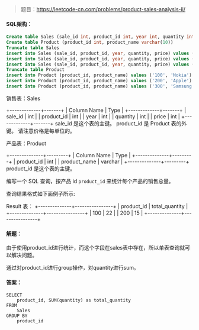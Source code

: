 > 题目：https://leetcode-cn.com/problems/product-sales-analysis-ii/

#### SQL架构：

```sql
Create table Sales (sale_id int, product_id int, year int, quantity int, price int)
Create table Product (product_id int, product_name varchar(10))
Truncate table Sales
insert into Sales (sale_id, product_id, year, quantity, price) values ('1', '100', '2008', '10', '5000')
insert into Sales (sale_id, product_id, year, quantity, price) values ('2', '100', '2009', '12', '5000')
insert into Sales (sale_id, product_id, year, quantity, price) values ('7', '200', '2011', '15', '9000')
Truncate table Product
insert into Product (product_id, product_name) values ('100', 'Nokia')
insert into Product (product_id, product_name) values ('200', 'Apple')
insert into Product (product_id, product_name) values ('300', 'Samsung')
```

销售表：Sales

+-------------+-------+
| Column Name | Type  |
+-------------+-------+
| sale_id     | int   |
| product_id  | int   |
| year        | int   |
| quantity    | int   |
| price       | int   |
+-------------+-------+
sale_id 是这个表的主键。
product_id 是 Product 表的外键。
请注意价格是每单位的。



产品表：Product

+--------------+---------+
| Column Name  | Type    |
+--------------+---------+
| product_id   | int     |
| product_name | varchar |
+--------------+---------+
product_id 是这个表的主键。



编写一个 SQL 查询，按产品 id `product_id` 来统计每个产品的销售总量。

查询结果格式如下面例子所示:

Result 表：
+--------------+----------------+
| product_id   | total_quantity |
+--------------+----------------+
| 100          | 22             |
| 200          | 15             |
+--------------+----------------+





#### 解题：

由于使用product_id进行统计，而这个字段在sales表中存在，所以单表查询就可以解决问题。

通过对product_id进行group操作，对quantity进行sum。



#### 答案：

```mysql
SELECT
    product_id, SUM(quantity) as total_quantity
FROM
    Sales
GROUP BY
    product_id
```

